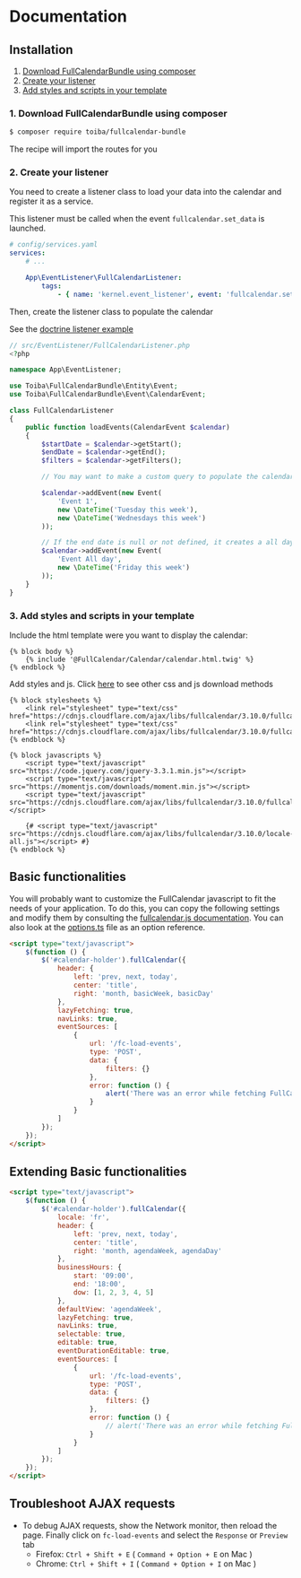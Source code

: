 # Documentation

## Installation

1. [Download FullCalendarBundle using composer](#1-download-fullcalendarbundle-using-composer)
2. [Create your listener](#2-create-your-listener)
3. [Add styles and scripts in your template](#3-add-styles-and-scripts-in-your-template)

### 1. Download FullCalendarBundle using composer

```sh
$ composer require toiba/fullcalendar-bundle
```
The recipe will import the routes for you

### 2. Create your listener
You need to create a listener class to load your data into the calendar and register it as a service.

This listener must be called when the event `fullcalendar.set_data` is launched.
```yaml
# config/services.yaml
services:
    # ...

    App\EventListener\FullCalendarListener:
        tags:
            - { name: 'kernel.event_listener', event: 'fullcalendar.set_data', method: loadEvents }
```

Then, create the listener class to populate the calendar

See the [doctrine listener example](doctrine-listener.md)

```php
// src/EventListener/FullCalendarListener.php
<?php

namespace App\EventListener;

use Toiba\FullCalendarBundle\Entity\Event;
use Toiba\FullCalendarBundle\Event\CalendarEvent;

class FullCalendarListener
{
    public function loadEvents(CalendarEvent $calendar)
    {
        $startDate = $calendar->getStart();
        $endDate = $calendar->getEnd();
        $filters = $calendar->getFilters();

        // You may want to make a custom query to populate the calendar

        $calendar->addEvent(new Event(
            'Event 1',
            new \DateTime('Tuesday this week'),
            new \DateTime('Wednesdays this week')
        ));

        // If the end date is null or not defined, it creates a all day event
        $calendar->addEvent(new Event(
            'Event All day',
            new \DateTime('Friday this week')
        ));
    }
}
```

### 3. Add styles and scripts in your template

Include the html template were you want to display the calendar:

```twig
{% block body %}
    {% include '@FullCalendar/Calendar/calendar.html.twig' %}
{% endblock %}
```

Add styles and js. Click [here](https://fullcalendar.io/download) to see other css and js download methods

```twig
{% block stylesheets %}
    <link rel="stylesheet" type="text/css" href="https://cdnjs.cloudflare.com/ajax/libs/fullcalendar/3.10.0/fullcalendar.min.css">
    <link rel="stylesheet" type="text/css" href="https://cdnjs.cloudflare.com/ajax/libs/fullcalendar/3.10.0/fullcalendar.print.css">
{% endblock %}

{% block javascripts %}
    <script type="text/javascript" src="https://code.jquery.com/jquery-3.3.1.min.js"></script>
    <script type="text/javascript" src="https://momentjs.com/downloads/moment.min.js"></script>
    <script type="text/javascript" src="https://cdnjs.cloudflare.com/ajax/libs/fullcalendar/3.10.0/fullcalendar.min.js"></script>

    {# <script type="text/javascript" src="https://cdnjs.cloudflare.com/ajax/libs/fullcalendar/3.10.0/locale-all.js"></script> #}
{% endblock %}
```

## Basic functionalities

You will probably want to customize the FullCalendar javascript to fit the needs of your application.
To do this, you can copy the following settings and modify them by consulting the [fullcalendar.js documentation](https://fullcalendar.io/docs). You can also look at the [options.ts](https://github.com/fullcalendar/fullcalendar/blob/master/src/core/options.ts) file as an option reference.
```html
<script type="text/javascript">
    $(function () {
        $('#calendar-holder').fullCalendar({
            header: {
                left: 'prev, next, today',
                center: 'title',
                right: 'month, basicWeek, basicDay'
            },
            lazyFetching: true,
            navLinks: true,
            eventSources: [
                {
                    url: '/fc-load-events',
                    type: 'POST',
                    data: {
                        filters: {}
                    },
                    error: function () {
                        alert('There was an error while fetching FullCalendar!');
                    }
                }
            ]
        });
    });
</script>
```

## Extending Basic functionalities

```html
<script type="text/javascript">
    $(function () {
        $('#calendar-holder').fullCalendar({
            locale: 'fr',
            header: {
                left: 'prev, next, today',
                center: 'title',
                right: 'month, agendaWeek, agendaDay'
            },
            businessHours: {
                start: '09:00',
                end: '18:00',
                dow: [1, 2, 3, 4, 5]
            },
            defaultView: 'agendaWeek',
            lazyFetching: true,
            navLinks: true,
            selectable: true,
            editable: true,
            eventDurationEditable: true,
            eventSources: [
                {
                    url: '/fc-load-events',
                    type: 'POST',
                    data: {
                        filters: {}
                    },
                    error: function () {
                        // alert('There was an error while fetching FullCalendar!');
                    }
                }
            ]
        });
    });
</script>
```

## Troubleshoot AJAX requests

* To debug AJAX requests, show the Network monitor, then reload the page. Finally click on `fc-load-events` and select the `Response` or `Preview` tab
    - Firefox: `Ctrl + Shift + E` ( `Command + Option + E` on Mac )
    - Chrome: `Ctrl + Shift + I` ( `Command + Option + I` on Mac )
